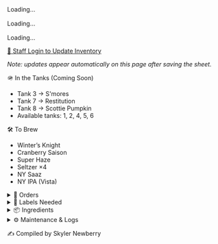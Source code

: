 <style>
details ul {
  list-style-type: disc !important;
  margin-left: 1.5em !important;
}
details ol {
  list-style-type: decimal !important;
  margin-left: 1.5em !important;
}
details li {
  display: list-item !important;
}
</style>


<!-- Live Beer Tables -->
<div id="upstairs-table">Loading…</div>
<div id="downstairs-table" style="margin-top:1rem;">Loading…</div>
<div id="ondeck-table" style="margin-top:1rem;">Loading…</div>

<script>
  const CSV_URL = "https://docs.google.com/spreadsheets/d/e/2PACX-1vTn3XrnFcps7_xm4HBCDfHCss0DB0Wwd5DRlXGxvE4hk9Nc_Hw8-6HuB6LS7p09BlOP44FhL_ByR1kQ/pub?output=csv";

  function parseCSV(text) {
    const out = []; let row = [], field = "", q = false;
    for (let i=0; i<text.length; i++) {
      const c = text[i], n = text[i+1];
      if (q) {
        if (c === '"' && n === '"') { field += '"'; i++; }
        else if (c === '"') q = false;
        else field += c;
      } else {
        if (c === '"') q = true;
        else if (c === ',') { row.push(field); field = ""; }
        else if (c === '\n' || c === '\r') {
          if (c === '\r' && n === '\n') i++;
          row.push(field); field = "";
          if (row.some(v => (v||"").trim() !== "")) out.push(row);
          row = [];
        } else field += c;
      }
    }
    if (field.length || row.length) { row.push(field); out.push(row); }
    return out;
  }

  // Stock icons
  function getStockIcon(status) {
    if (!status) return "";
    const s = status.toLowerCase();
    if (s.includes("good")) return " ✅";
    if (s.includes("low"))  return " 🟡";
    if (s.includes("out"))  return " ❌";
    return "";
  }

  function buildTable(rows) {
    const th = 'style="border:1px solid #ddd;padding:6px 8px;text-align:left;background:#f5f3ee"';
    const td = 'style="border:1px solid #ddd;padding:6px 8px;vertical-align:top"';
    let html = `<table style="width:100%;border-collapse:collapse;">
      <thead>
        <tr>
          <th ${th}>Tap</th>
          <th ${th}>Beer + Status</th>
          <th ${th}>1/2 bbl</th>
          <th ${th}>1/6 bbl</th>
          <th ${th}>Cases of Cans</th>
        </tr>
      </thead><tbody>`;

    for (const r of rows) {
      const icon = getStockIcon(r.stock);
      const notes = r.notes ? `<div style="color:#555;font-style:italic">${r.notes}</div>` : "";
      html += `<tr>
        <td ${td}>${r.tap||""}</td>
        <td ${td}><strong>${r.beer||""}${icon}</strong>${r.status? " — " + r.status : ""}${notes}</td>
        <td ${td}>${r.half||""}</td>
        <td ${td}>${r.sixth||""}</td>
        <td ${td}>${r.cans||""}</td>
      </tr>`;
    }

    html += '</tbody></table>';
    return html;
  }

  async function render() {
    const res = await fetch(CSV_URL, { cache: "no-cache" });
    const rows = parseCSV(await res.text());
    const header = rows[0].map(h => (h||"").trim().toLowerCase());
    const data = rows.slice(1).map(r => ({
      location: r[header.indexOf("location")] || "",
      tap:      r[header.indexOf("tap")] || "",
      beer:     r[header.indexOf("beer")] || "",
      status:   r[header.indexOf("status")] || "",
      half:     r[header.indexOf("1/2 bbl")] || "",
      sixth:    r[header.indexOf("1/6 bbl")] || "",
      cans:     r[header.indexOf("cases of cans")] || "",
      stock:    r[header.indexOf("stock status")] || "",
      notes:    r[header.indexOf("notes")] || "",
    }));

    const upstairs   = data.filter(x => x.location.toLowerCase().includes("up"));
    const downstairs = data.filter(x => x.location.toLowerCase().includes("down"));
    const ondeck     = data.filter(x => x.location.toLowerCase().includes("deck"));

    document.getElementById("upstairs-table").innerHTML =
      upstairs.length ? `<h3>Upstairs — On Tap</h3>${buildTable(upstairs)}` : "";
    document.getElementById("downstairs-table").innerHTML =
      downstairs.length ? `<h3>Downstairs — On Tap</h3>${buildTable(downstairs)}` : "";
    document.getElementById("ondeck-table").innerHTML =
      ondeck.length ? `<h3>On Deck</h3>${buildTable(ondeck)}` : "";
  }

  render();
</script>



<p><a href="https://docs.google.com/spreadsheets/d/13-oglKrmnpkJok_xEO7brLNmnetRz3XIkrc2gSXf4X0/edit?usp=sharing" target="_blank">
  🔐 Staff Login to Update Inventory
</a></p>
<p><em>Note: updates appear automatically on this page after saving the sheet.</em></p>

🪖 In the Tanks (Coming Soon)

- Tank 3 → S'mores
- Tank 7 → Restitution
- Tank 8 → Scottie Pumpkin
- Available tanks: 1, 2, 4, 5, 6



🛠 To Brew 

- Winter’s Knight
- Cranberry Saison
- Super Haze
- Seltzer ×4
- NY Saaz
- NY IPA (Vista)


<details>
  
  <summary>📄 Orders</summary>

- Eagle (10/03): Restitution — 16 kegs, 12 sixels

</details>


<details>
  
  <summary>🧻 Labels Needed</summary>

- **Upcoming Brews**
  - Winter’s Knight
  - Super Haze
- **Inventory**
  - Boston South Irish Stout
  - S’mores
  - New West Coast
  - Founders Sept
  - Cherry Pineapple Sour

</details>


<details>
  
  <summary>📦 Ingredients</summary>

**Needed**
- Galaxy — 44 lbs
- Amarillo — 44 lbs

<details>
  
  <summary>🌿 Hops On Hand</summary>

**A–C**
- Amarillo — (5 lbs)
- Azacca — (33 lbs)
- Centennial — (221 lbs)
- Chinook — (5 lbs)
- Citra — (80 lbs)

**D–N**
- El Dorado — (27 lbs)
- Mandarina — (5 lbs)
- Nugget — (27 lbs)
- NY Chinook — (11 lbs)

**S–Z**
- Saaz — (11 lbs)
- Simcoe — (33 lbs)
- Vallestia — (38 lbs)
- Warrior — (5 lbs)
- Zeus — (33 lbs)
- 32 DE 2021 — (11 lbs)

</details>

</details>


<details>
  
  <summary>⚙️ Maintenance & Logs</summary>

### ❄️ Glycol Chiller Log
| Date       | Event |
|------------|-------|
| 2025-09-01 | Chiller off → glycol very low, topped off with glycol + water, restarted. |
| 2025-05-27 | New set of fuses received, waiting to install (pump bypassed). |

### 🔥 Kettle Log
| Date       | Event |
|------------|-------|
| 2025-09-22 | Accidentally left boils on → burn tops. Second brew proceeding. Investigating with caustic + acid cycle. |

### 🧊 Big Cooler Log
| Date       | Event |
|------------|-------|
| 2025-10-02 | Temp check — 40°F (normal). |


</details>



✍️ Compiled by Skyler Newberry

